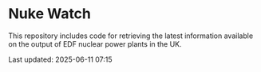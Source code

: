 # Nuke Watch

This repository includes code for retrieving the latest information available on the output of EDF nuclear power plants in the UK.

Last updated: 2025-06-11 07:15
